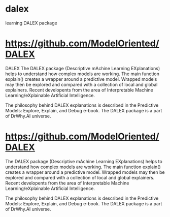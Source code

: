 # dalex
learning DALEX package

# https://github.com/ModelOriented/DALEX

DALEX The DALEX package (Descriptive mAchine Learning EXplanations) helps to understand how complex models are working. The main function explain() creates a wrapper around a predictive model. Wrapped models may then be explored and compared with a collection of local and global explainers. Recent developents from the area of Interpretable Machine Learning/eXplainable Artificial Intelligence.

The philosophy behind DALEX explanations is described in the Predictive Models: Explore, Explain, and Debug e-book. The DALEX package is a part of DrWhy.AI universe.
# https://github.com/ModelOriented/DALEX

The DALEX package (Descriptive mAchine Learning EXplanations) helps to understand how complex models are working. The main function explain() creates a wrapper around a predictive model. Wrapped models may then be explored and compared with a collection of local and global explainers. Recent developents from the area of Interpretable Machine Learning/eXplainable Artificial Intelligence.

The philosophy behind DALEX explanations is described in the Predictive Models: Explore, Explain, and Debug e-book. The DALEX package is a part of DrWhy.AI universe.

